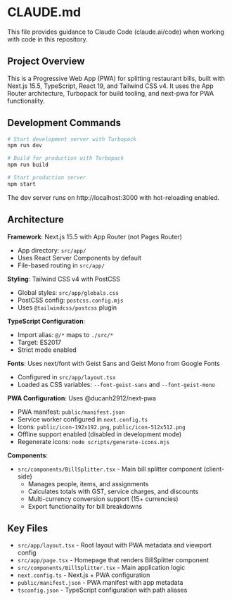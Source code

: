 # CLAUDE.md

This file provides guidance to Claude Code (claude.ai/code) when working with code in this repository.

## Project Overview

This is a Progressive Web App (PWA) for splitting restaurant bills, built with Next.js 15.5, TypeScript, React 19, and Tailwind CSS v4. It uses the App Router architecture, Turbopack for build tooling, and next-pwa for PWA functionality.

## Development Commands

```bash
# Start development server with Turbopack
npm run dev

# Build for production with Turbopack
npm run build

# Start production server
npm start
```

The dev server runs on http://localhost:3000 with hot-reloading enabled.

## Architecture

**Framework**: Next.js 15.5 with App Router (not Pages Router)

- App directory: `src/app/`
- Uses React Server Components by default
- File-based routing in `src/app/`

**Styling**: Tailwind CSS v4 with PostCSS

- Global styles: `src/app/globals.css`
- PostCSS config: `postcss.config.mjs`
- Uses `@tailwindcss/postcss` plugin

**TypeScript Configuration**:

- Import alias: `@/*` maps to `./src/*`
- Target: ES2017
- Strict mode enabled

**Fonts**: Uses next/font with Geist Sans and Geist Mono from Google Fonts

- Configured in `src/app/layout.tsx`
- Loaded as CSS variables: `--font-geist-sans` and `--font-geist-mono`

**PWA Configuration**: Uses @ducanh2912/next-pwa
- PWA manifest: `public/manifest.json`
- Service worker configured in `next.config.ts`
- Icons: `public/icon-192x192.png`, `public/icon-512x512.png`
- Offline support enabled (disabled in development mode)
- Regenerate icons: `node scripts/generate-icons.mjs`

**Components**:
- `src/components/BillSplitter.tsx` - Main bill splitter component (client-side)
  - Manages people, items, and assignments
  - Calculates totals with GST, service charges, and discounts
  - Multi-currency conversion support (15+ currencies)
  - Export functionality for bill breakdowns

## Key Files

- `src/app/layout.tsx` - Root layout with PWA metadata and viewport config
- `src/app/page.tsx` - Homepage that renders BillSplitter component
- `src/components/BillSplitter.tsx` - Main application logic
- `next.config.ts` - Next.js + PWA configuration
- `public/manifest.json` - PWA manifest with app metadata
- `tsconfig.json` - TypeScript configuration with path aliases
